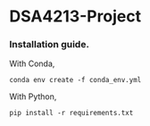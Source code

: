 # DSA4213-Project

### Installation guide.
With Conda, 
```shell
conda env create -f conda_env.yml
```
With Python,
```shell
pip install -r requirements.txt
```
